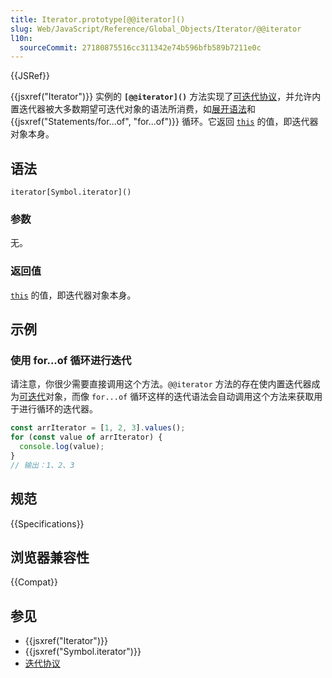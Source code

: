 ```yaml
---
title: Iterator.prototype[@@iterator]()
slug: Web/JavaScript/Reference/Global_Objects/Iterator/@@iterator
l10n:
  sourceCommit: 27180875516cc311342e74b596bfb589b7211e0c
---
```


{{JSRef}}

{{jsxref("Iterator")}} 实例的 **`[@@iterator]()`** 方法实现了[可迭代协议](/zh-CN/docs/Web/JavaScript/Reference/Iteration_protocols)，并允许内置迭代器被大多数期望可迭代对象的语法所消费，如[展开语法](/zh-CN/docs/Web/JavaScript/Reference/Operators/Spread_syntax)和 {{jsxref("Statements/for...of", "for...of")}} 循环。它返回 [`this`](/zh-CN/docs/Web/JavaScript/Reference/Operators/this) 的值，即迭代器对象本身。

## 语法

```js-nolint
iterator[Symbol.iterator]()
```

### 参数

无。

### 返回值

[`this`](/zh-CN/docs/Web/JavaScript/Reference/Operators/this) 的值，即迭代器对象本身。

## 示例

### 使用 for...of 循环进行迭代

请注意，你很少需要直接调用这个方法。`@@iterator` 方法的存在使内置迭代器成为[可迭代](/zh-CN/docs/Web/JavaScript/Reference/Iteration_protocols#可迭代协议)对象，而像 `for...of` 循环这样的迭代语法会自动调用这个方法来获取用于进行循环的迭代器。

```js
const arrIterator = [1, 2, 3].values();
for (const value of arrIterator) {
  console.log(value);
}
// 输出：1、2、3
```

## 规范

{{Specifications}}

## 浏览器兼容性

{{Compat}}

## 参见

- {{jsxref("Iterator")}}
- {{jsxref("Symbol.iterator")}}
- [迭代协议](/zh-CN/docs/Web/JavaScript/Reference/Iteration_protocols)
